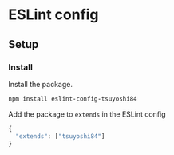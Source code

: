# ESLint config

## Setup

### Install

Install the package.

```sh
npm install eslint-config-tsuyoshi84
```

Add the package to `extends` in the ESLint config

```js
{
  "extends": ["tsuyoshi84"]
}
```
